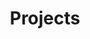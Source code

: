 ---
title: "Projects"
draft: false
# page title background image
bg_image: "images/backgrounds/page-title.jpg"
# meta description
description : "Successful projects Of tesuqa"
---
